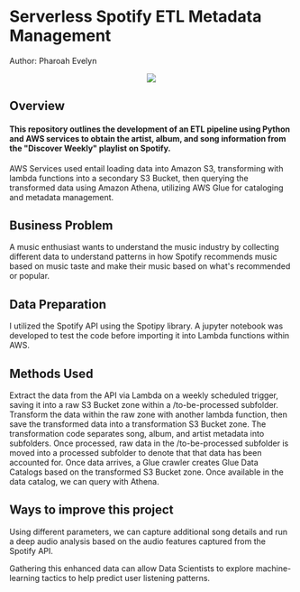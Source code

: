 # Serverless Spotify ETL Metadata Management

Author: Pharoah Evelyn

<p align="center">
    <img src="https://github.com/Pharoah0/Serverless-Spotify-ETL-Metadata-Management/blob/main/images/serverless_spotify_etl_metadata_management.png" />
</p>

## Overview

#### This repository outlines the development of an ETL pipeline using Python and AWS services to obtain the artist, album, and song information from the "Discover Weekly" playlist on Spotify.

AWS Services used entail loading data into Amazon S3, transforming with lambda functions into a secondary S3 Bucket, then querying the transformed data using Amazon Athena, utilizing AWS Glue for cataloging and metadata management.

## Business Problem

A music enthusiast wants to understand the music industry by collecting different data to understand patterns in how Spotify recommends music based on music taste and make their music based on what's recommended or popular.

## Data Preparation

I utilized the Spotify API using the Spotipy library. A jupyter notebook was developed to test the code before importing it into Lambda functions within AWS.

## Methods Used

Extract the data from the API via Lambda on a weekly scheduled trigger, saving it into a raw S3 Bucket zone within a /to-be-processed subfolder.
Transform the data within the raw zone with another lambda function, then save the transformed data into a transformation S3 Bucket zone.
The transformation code separates song, album, and artist metadata into subfolders.
Once processed, raw data in the /to-be-processed subfolder is moved into a processed subfolder to denote that that data has been accounted for.
Once data arrives, a Glue crawler creates Glue Data Catalogs based on the transformed S3 Bucket zone. Once available in the data catalog, we can query with Athena.

## Ways to improve this project

Using different parameters, we can capture additional song details and run a deep audio analysis based on the audio features captured from the Spotify API.

Gathering this enhanced data can allow Data Scientists to explore machine-learning tactics to help predict user listening patterns.
